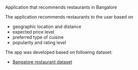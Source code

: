 Application that recommends restaurants in Bangalore

The application recommends restaurants to the user based on
- geographic location and distance
- expected price level
- preferred type of cuisine
- popularity and rating level

The app was developed based on following dataset:
<br>
- [Bangalore restaurant dataset](https://www.kaggle.com/datasets/himanshupoddar/zomato-bangalore-restaurants)

